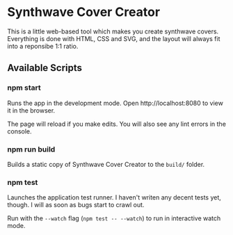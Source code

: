 # Synthwave Cover Creator

This is a little web-based tool which makes you create synthwave covers. Everything is done with HTML, CSS and SVG,
and the layout will always fit into a reponsibe 1:1 ratio. 

## Available Scripts

### npm start

Runs the app in the development mode.
Open http://localhost:8080 to view it in the browser.

The page will reload if you make edits.
You will also see any lint errors in the console.

### npm run build

Builds a static copy of Synthwave Cover Creator to the `build/` folder.


### npm test

Launches the application test runner. I haven't writen any decent tests yet, though. I will as soon as bugs start to crawl out.

Run with the `--watch` flag (`npm test -- --watch`) to run in interactive watch mode.

